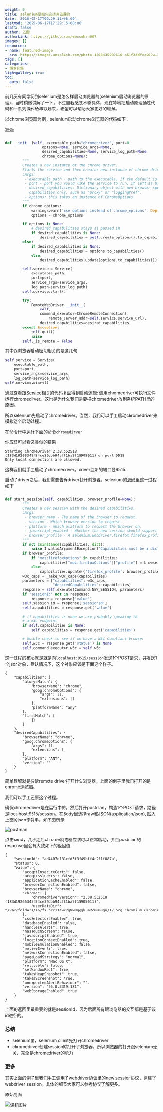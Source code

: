 ```yaml
---
weight: 0
title: selenium是如何启动浏览器的
date: '2018-05-17T05:39:11+08:00'
lastmod: '2025-06-17T17:29:15+08:00'
draft: false
author: 乙醇
authorLink: https://github.com/easonhan007
images: []
resources:
- name: featured-image
  src: https://images.unsplash.com/photo-1503435980610-a51f3ddfee50?w=300
tags: []
categories:
- 博客合集
lightgallery: true
toc:
  auto: false
---
```




前几天有同学问到selenium是怎么样启动浏览器的(selenium启动浏览器的原理)，当时稍微讲解了一下，不过自我感觉不够具体，现在特地把启动原理通过代码和一系列操作给串联起来，希望可以帮助大家更好的理解。

以chrome浏览器为例，selenium启动chrome浏览器的代码如下：

[源码](https://github.com/SeleniumHQ/selenium/blob/1a99e2161f8b777672f15fda9b329ee8e89af94a/py/selenium/webdriver/chrome/webdriver.py#L33)

```python

def __init__(self, executable_path="chromedriver", port=0,
                 options=None, service_args=None,
                 desired_capabilities=None, service_log_path=None,
                 chrome_options=None):
        """
        Creates a new instance of the chrome driver.
        Starts the service and then creates new instance of chrome driver.
        :Args:
         - executable_path - path to the executable. If the default is used it assumes the executable is in the $PATH
         - port - port you would like the service to run, if left as 0, a free port will be found.
         - desired_capabilities: Dictionary object with non-browser specific
           capabilities only, such as "proxy" or "loggingPref".
         - options: this takes an instance of ChromeOptions
        """
        if chrome_options:
            warnings.warn('use options instead of chrome_options', DeprecationWarning)
            options = chrome_options

        if options is None:
            # desired_capabilities stays as passed in
            if desired_capabilities is None:
                desired_capabilities = self.create_options().to_capabilities()
        else:
            if desired_capabilities is None:
                desired_capabilities = options.to_capabilities()
            else:
                desired_capabilities.update(options.to_capabilities())

        self.service = Service(
            executable_path,
            port=port,
            service_args=service_args,
            log_path=service_log_path)
        self.service.start()

        try:
            RemoteWebDriver.__init__(
                self,
                command_executor=ChromeRemoteConnection(
                    remote_server_addr=self.service.service_url),
                desired_capabilities=desired_capabilities)
        except Exception:
            self.quit()
            raise
        self._is_remote = False

```

其中跟浏览器启动密切相关的是这几句

```python
self.service = Service(
    executable_path,
    port=port,
    service_args=service_args,
    log_path=service_log_path)
self.service.start()
```

通过查看跟[Service](https://github.com/SeleniumHQ/selenium/blob/1a99e2161f8b777672f15fda9b329ee8e89af94a/py/selenium/webdriver/common/service.py#L35)相关的代码复盘得到启动逻辑: 调用chromedriver可执行文件运行chromedirver。这也是为什么我们需要把chromedriver放到系统PATH里的原因。

所以selenium先启动了chromedriver。当然，我们可以手工启动chromedriver来模拟这个启动过程。

在命令行中运行下面的命令```chromedirver```

你应该可以看来类似的结果

```
Starting ChromeDriver 2.38.552518 (183d19265345f54ce39cbb94cf81ba5f15905011) on port 9515
Only local connections are allowed.
```

这样我们就手工启动了chromedriver。driver监听的端口是9515.

启动了driver之后，我们需要告诉driver打开浏览器。selenium的[源码](https://github.com/SeleniumHQ/selenium/blob/1a99e2161f8b777672f15fda9b329ee8e89af94a/py/selenium/webdriver/remote/webdriver.py#L224)里这一过程如下

```python

def start_session(self, capabilities, browser_profile=None):
        """
        Creates a new session with the desired capabilities.
        :Args:
         - browser_name - The name of the browser to request.
         - version - Which browser version to request.
         - platform - Which platform to request the browser on.
         - javascript_enabled - Whether the new session should support JavaScript.
         - browser_profile - A selenium.webdriver.firefox.firefox_profile.FirefoxProfile object. Only used if Firefox is requested.
        """
        if not isinstance(capabilities, dict):
            raise InvalidArgumentException("Capabilities must be a dictionary")
        if browser_profile:
            if "moz:firefoxOptions" in capabilities:
                capabilities["moz:firefoxOptions"]["profile"] = browser_profile.encoded
            else:
                capabilities.update({'firefox_profile': browser_profile.encoded})
        w3c_caps = _make_w3c_caps(capabilities)
        parameters = {"capabilities": w3c_caps,
                      "desiredCapabilities": capabilities}
        response = self.execute(Command.NEW_SESSION, parameters)
        if 'sessionId' not in response:
            response = response['value']
        self.session_id = response['sessionId']
        self.capabilities = response.get('value')

        # if capabilities is none we are probably speaking to
        # a W3C endpoint
        if self.capabilities is None:
            self.capabilities = response.get('capabilities')

        # Double check to see if we have a W3C Compliant browser
        self.w3c = response.get('status') is None
        self.command_executor.w3c = self.w3c
```

这一过程的核心就是就是向```localhost:9515/session```发送1个POST请求，并发送1个json对象，默认情况下，这个对象应该是下面这个样子。

```
{
    "capabilities": {
        "alwaysMatch": {
            "browserName": "chrome",
            "goog:chromeOptions": {
                "args": [],
                "extensions": []
            },
            "platformName": "any"
        },
        "firstMatch": [
            {}
        ]
    },
    "desiredCapabilities": {
        "browserName": "chrome",
        "goog:chromeOptions": {
            "args": [],
            "extensions": []
        },
        "platform": "ANY",
        "version": ""
    }
}
```
简单理解就是告诉remote driver打开什么浏览器，上面的例子里我们打开的是chrome浏览器。

我们可以手工还原这个过程。

确保chromedriver是在运行中的，然后打开postman，构造1个POST请求，路径是localhost:9515/session。在Body里选择raw和JSON(application/json), 贴入上面的json字符串，如下图所示

![postman](http://img.testclass.net/%E5%B1%8F%E5%B9%95%E5%BF%AB%E7%85%A7%202018-05-17%20%E4%B8%8B%E5%8D%882.02.44.png)

点击send，几秒之后chrome浏览器应该可以正常启动，并且postman的response里会有大致如下的返回值

```
{
    "sessionId": "ad4407e133cfd5f3f49bff4c2f1f087a",
    "status": 0,
    "value": {
        "acceptInsecureCerts": false,
        "acceptSslCerts": false,
        "applicationCacheEnabled": false,
        "browserConnectionEnabled": false,
        "browserName": "chrome",
        "chrome": {
            "chromedriverVersion": "2.38.552518 (183d19265345f54ce39cbb94cf81ba5f15905011)",
            "userDataDir": "/var/folders/s6/f2_brc114wv2g8w0qggk_m2c0000gn/T/.org.chromium.Chromium.NMsAKJ"
        },
        "cssSelectorsEnabled": true,
        "databaseEnabled": false,
        "handlesAlerts": true,
        "hasTouchScreen": false,
        "javascriptEnabled": true,
        "locationContextEnabled": true,
        "mobileEmulationEnabled": false,
        "nativeEvents": true,
        "networkConnectionEnabled": false,
        "pageLoadStrategy": "normal",
        "platform": "Mac OS X",
        "rotatable": false,
        "setWindowRect": true,
        "takesHeapSnapshot": true,
        "takesScreenshot": true,
        "unexpectedAlertBehaviour": "",
        "version": "66.0.3359.181",
        "webStorageEnabled": true
    }
}
```

上面的返回里最重要的就是sessionId，因为后面所有跟浏览器的交互都是基于该id进行的。

### 总结

* selenium里，selenium client先打开chromedriver
* chromedirver创建session时打开了浏览器，所以浏览器的打开跟selenium无关，完全是chromedriver的能力

### 更多

其实上面的例子里我们手工调用了[webdriver协议](https://w3c.github.io/webdriver/)里的[new session](https://w3c.github.io/webdriver/#new-session)协议，创建了webdriver session。具体的细节大家可以参考协议了解更多。




原始封面

![课程图片](https://images.unsplash.com/photo-1503435980610-a51f3ddfee50?w=300)

